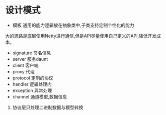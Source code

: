 
# 设计模式

- 模板
  通用的能力逻辑放在抽象类中,子类支持定制个性化的能力
  
  
  
大的思路是底层使用Netty进行通信,但是API尽量使用自己定义的API,降低开发成本。


- signature  签名信息
- server     服务daunt
- client     客户端
- proxy      代理
- protocol   定制的协议
- handler    逻辑处理内
- exception  异常处理
- channel    通道模型,数据信息  



1. 协议层只处理二进制数据与模型转换
